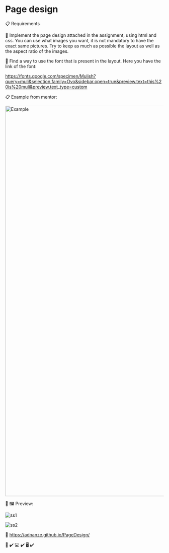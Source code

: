 # Page design

:clipboard: Requirements

:pushpin: Implement the page design attached in the assignment,  using html and css. You can use what images you want, it is not mandatory to have the exact same pictures. Try to keep as much as possible the layout as well as the aspect ratio of the images.

:pushpin: Find a way to use the font that is present in the layout. Here you have the link of the font:

https://fonts.google.com/specimen/Mulish?query=muli&selection.family=Ovo&sidebar.open=true&preview.text=this%20is%20muli&preview.text_type=custom


:clipboard: Example from mentor:

<img width="1240" alt="Example" src="https://user-images.githubusercontent.com/64636548/134931216-0961240a-b1a6-4cff-bec7-9bc35955e542.png">


:eyes: :framed_picture: Preview: 


![ss1](https://user-images.githubusercontent.com/64636548/137639656-e3aaadb9-308c-48a2-a8e9-eff72a505ce7.png)


![ss2](https://user-images.githubusercontent.com/64636548/137639690-fe814429-c95b-4770-8985-35d070de761a.png)

 :paperclip: https://adnanze.github.io/PageDesign/

:iphone: :heavy_check_mark:
:computer: :heavy_check_mark:
:desktop_computer: :heavy_check_mark:
